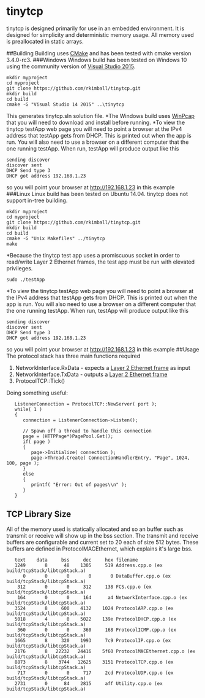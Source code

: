 # tinytcp
tinytcp is designed primarily for use in an embedded environment. It is designed for simplicity and deterministic memory usage.
All memory used is preallocated in static arrays.

##Building
Building uses [CMake](https://cmake.org/) and has been tested with cmake version 3.4.0-rc3.
###Windows
Windows build has been tested on Windows 10 using the community version of [Visual Studio 2015](https://www.visualstudio.com/en-us/visual-studio-homepage-vs.aspx).
```
mkdir myproject
cd myproject
git clone https://github.com/rkimball/tinytcp.git
mkdir build
cd build
cmake -G "Visual Studio 14 2015" ..\tinytcp
```
This generates tinytcp.sln solution file.
*The Windows build uses [WinPcap](http://www.winpcap.org/) that you will need to download and install before running.
*To view the tinytcp testApp web page you will need to point a browser at the IPv4 address that testApp gets from DHCP. This is printed out when the app is run. You will also need to use a browser on a different computer that the one running testApp. When run, testApp will produce output like this
```
sending discover
discover sent
DHCP Send type 3
DHCP got address 192.168.1.23
```
so you will point your browser at http://192.168.1.23 in this example
###Linux
Linux build has been tested on Ubuntu 14.04. tinytcp does not support in-tree building.

```
mkdir myproject
cd myproject
git clone https://github.com/rkimball/tinytcp.git
mkdir build
cd build
cmake -G "Unix Makefiles" ../tinytcp
make
```
*Because the tinytcp test app uses a promiscuous socket in order to read/write Layer 2 Ethernet frames, the test app must be run
with elevated privileges.
```
sudo ./testApp
```
*To view the tinytcp testApp web page you will need to point a browser at the IPv4 address that testApp gets from DHCP. This is printed out when the app is run. You will also need to use a browser on a different computer that the one running testApp. When run, testApp will produce output like this
```
sending discover
discover sent
DHCP Send type 3
DHCP got address 192.168.1.23
```
so you will point your browser at http://192.168.1.23 in this example
##Usage
The protocol stack has three main functions required

1. NetworkInterface.RxData - expects a [Layer 2 Ethernet frame](https://en.wikipedia.org/wiki/Ethernet_frame) as input
2. NetworkInterface.TxData - outputs a [Layer 2 Ethernet frame](https://en.wikipedia.org/wiki/Ethernet_frame)
3. ProtocolTCP::Tick()

Doing something useful:
```c_cpp
   ListenerConnection = ProtocolTCP::NewServer( port );
   while( 1 )
   {
      connection = ListenerConnection->Listen();

      // Spawn off a thread to handle this connection
      page = (HTTPPage*)PagePool.Get();
      if( page )
      {
         page->Initialize( connection );
         page->Thread.Create( ConnectionHandlerEntry, "Page", 1024, 100, page );
      }
      else
      {
         printf( "Error: Out of pages\\n" );
      }
   }
```
## TCP Library Size
All of the memory used is statically allocated and so an buffer such as transmit or receive will
show up in the bss section. The transmit and receive buffers are configurable and current set to 20 each of size 512 bytes.
These buffers are defined in ProtocolMACEthernet, which explains it's large bss.
```
   text	   data	    bss	    dec	    hex	filename
   1249	      8	     48	   1305	    519	Address.cpp.o (ex build/tcpStack/libtcpStack.a)
      0	      0	      0	      0	      0	DataBuffer.cpp.o (ex build/tcpStack/libtcpStack.a)
    312	      0	      0	    312	    138	FCS.cpp.o (ex build/tcpStack/libtcpStack.a)
    164	      0	      0	    164	     a4	NetworkInterface.cpp.o (ex build/tcpStack/libtcpStack.a)
   3524	      8	    600	   4132	   1024	ProtocolARP.cpp.o (ex build/tcpStack/libtcpStack.a)
   5018	      4	      0	   5022	   139e	ProtocolDHCP.cpp.o (ex build/tcpStack/libtcpStack.a)
    360	      0	      0	    360	    168	ProtocolICMP.cpp.o (ex build/tcpStack/libtcpStack.a)
   1665	      8	    320	   1993	    7c9	ProtocolIP.cpp.o (ex build/tcpStack/libtcpStack.a)
   2176	      8	  22232	  24416	   5f60	ProtocolMACEthernet.cpp.o (ex build/tcpStack/libtcpStack.a)
   8873	      8	   3744	  12625	   3151	ProtocolTCP.cpp.o (ex build/tcpStack/libtcpStack.a)
    717	      0	      0	    717	    2cd	ProtocolUDP.cpp.o (ex build/tcpStack/libtcpStack.a)
   2731	      0	     84	   2815	    aff	Utility.cpp.o (ex build/tcpStack/libtcpStack.a)
```
